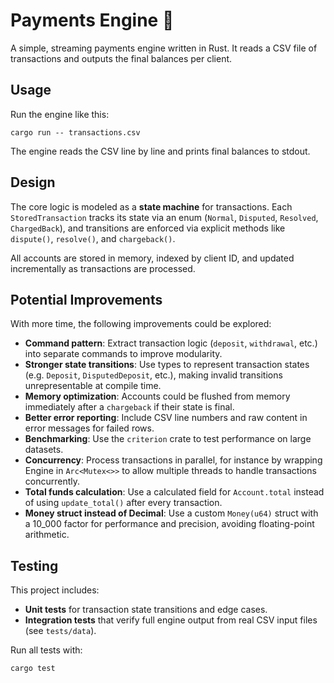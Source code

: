 # Payments Engine 🦀

A simple, streaming payments engine written in Rust. It reads a CSV file of transactions and outputs the final balances per client.

## Usage

Run the engine like this:

```
cargo run -- transactions.csv
```

The engine reads the CSV line by line and prints final balances to stdout.

## Design

The core logic is modeled as a **state machine** for transactions. Each `StoredTransaction` tracks its state via an enum (`Normal`, `Disputed`, `Resolved`, `ChargedBack`), and transitions are enforced via explicit methods like `dispute()`, `resolve()`, and `chargeback()`.

All accounts are stored in memory, indexed by client ID, and updated incrementally as transactions are processed.

## Potential Improvements

With more time, the following improvements could be explored:

* **Command pattern**: Extract transaction logic (`deposit`, `withdrawal`, etc.) into separate commands to improve modularity.
* **Stronger state transitions**: Use types to represent transaction states (e.g. `Deposit`, `DisputedDeposit`, etc.), making invalid transitions unrepresentable at compile time.
* **Memory optimization**: Accounts could be flushed from memory immediately after a `chargeback` if their state is final.
* **Better error reporting**: Include CSV line numbers and raw content in error messages for failed rows.
* **Benchmarking**: Use the `criterion` crate to test performance on large datasets.
* **Concurrency**: Process transactions in parallel, for instance by wrapping Engine in `Arc<Mutex<>>` to allow multiple threads to handle transactions concurrently.
* **Total funds calculation**: Use a calculated field for `Account.total` instead of using `update_total()` after every transaction.
* **Money struct instead of Decimal**: Use a custom `Money(u64)` struct with a 10_000 factor for performance and precision, avoiding floating-point arithmetic.

## Testing

This project includes:

* **Unit tests** for transaction state transitions and edge cases.
* **Integration tests** that verify full engine output from real CSV input files (see `tests/data`).

Run all tests with:

```
cargo test
```
